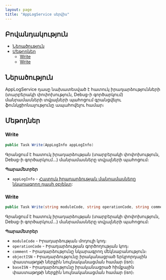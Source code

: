 ```yaml
---
layout: page
title: "AppLogService սերվիս" 
---
```


## Բովանդակություն

- [Ներածություն](#ներածություն)
- [Մեթոդներ](#մեթոդներ)
  - [Write](#write)
  - [Write](#write-1)

## Ներածություն

AppLogService դասը նախատեսված է հատուկ իրադարձությունների (տարբերակի փոփոխություն, Debug-ի գործարկում) մանրամասների տվյալների պահոցում գրանցվելու ֆունկցիոնալությունը ապահովելու համար։

## Մեթոդներ

### Write

```c#
public Task Write(AppLogInfo appLogInfo)
```

Գրանցում է հատուկ իրադարձության (տարբերակի փոփոխություն, Debug-ի գործարկում...) մանրամասները տվյալների պահոցում։

**Պարամետրեր**

* `appLogInfo` - [Հատուկ իրադարձության մանրամասները նկարագրող դասի օբյեկտ](../types/AppLogInfo.md):

### Write

```c#
public Task Write(string moduleCode, string operationCode, string comment, int objectISN, int baseISN)
```

Գրանցում է հատուկ իրադարձության (տարբերակի փոփոխություն, Debug-ի գործարկում...) մանրամասները տվյալների պահոցում։

**Պարամետրեր**

* `moduleCode` - Իրադարձության մոդուլի կոդ։
* `operationCode` - Իրադարձության գործողության կոդ։
* `comment` - Իրադարձությունը նկարագրող մեկնաբանություն։
* `objectISN` - Իրադարձությունը իրականացրած երկրորդային փաստաթղթի ներքին նույնականացման համար (isn)։
* `baseISN` - Իրադարձությունը իրականացրած հիմքային փաստաթղթի ներքին նույնականացման համար (isn)։
